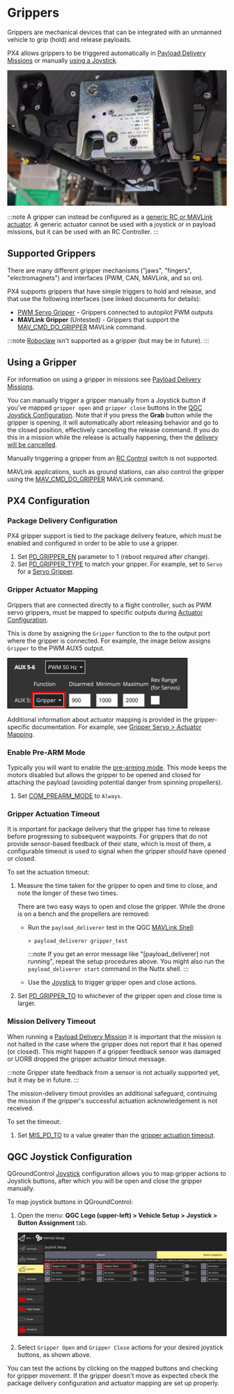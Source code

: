 # Grippers

Grippers are mechanical devices that can be integrated with an unmanned vehicle to grip (hold) and release payloads.

PX4 allows grippers to be triggered automatically in [Payload Delivery Missions](../flying/package_delivery_mission.md) or manually [using a Joystick](#qgc-joystick-configuration).

![High-load gripper example](../../assets/hardware/grippers/highload_gripper_example.jpg)

:::note
A gripper can instead be configured as a [generic RC or MAVLink actuator](../payloads/README.md#actuator-control-with-rc).
A generic actuator cannot be used with a joystick or in payload missions, but it can be used with an RC Controller.
:::

## Supported Grippers

There are many different gripper mechanisms ("jaws", "fingers", "electromagnets") and interfaces (PWM, CAN, MAVLink, and so on).

PX4 supports grippers that have simple triggers to hold and release, and that use the following interfaces (see linked documents for details):

- [PWM Servo Gripper](gripper_servo.md) - Grippers connected to autopilot PWM outputs
- **MAVLink Gripper** (Untested) - Grippers that support the [MAV_CMD_DO_GRIPPER](https://mavlink.io/en/messages/common.html#MAV_CMD_DO_GRIPPER) MAVLink command.

:::note
[Roboclaw](../modules/modules_driver.md#roboclaw) isn't supported as a gripper (but may be in future).
:::

## Using a Gripper

For information on using a gripper in missions see [Payload Delivery Missions](../flying/package_delivery_mission.md).

You can manually trigger a gripper manually from a Joystick button if you've mapped `gripper open` and `gripper close` buttons in the [QGC Joystick Configuration](#qgc-joystick-configuration).
Note that if you press the **Grab** button while the gripper is opening, it will automatically abort releasing behavior and go to the closed position, effectively cancelling the release command.
If you do this in a mission while the release is actually happening, then the [delivery will be cancelled](../flying/package_delivery_mission.md#manual-control-of-gripper-in-missions).

Manually triggering a gripper from an [RC Control](../getting_started/rc_transmitter_receiver.md) switch is not supported.

MAVLink applications, such as ground stations, can also control the gripper using the [MAV_CMD_DO_GRIPPER](https://mavlink.io/en/messages/common.html#MAV_CMD_DO_GRIPPER) MAVLink command.


## PX4 Configuration

### Package Delivery Configuration

PX4 gripper support is tied to the package delivery feature, which must be enabled and configured in order to be able to use a gripper.

1. Set [PD_GRIPPER_EN](../advanced_config/parameter_reference.md#PD_GRIPPER_EN) parameter to 1 (reboot required after change).
1. Set [PD_GRIPPER_TYPE](../advanced_config/parameter_reference.md#PD_GRIPPER_TYPE) to match your gripper.
   For example, set to `Servo` for a [Servo Gripper](gripper_servo.md).

### Gripper Actuator Mapping

Grippers that are connected directly to a flight controller, such as PWM servo grippers, must be mapped to specific outputs during [Actuator Configuration](../config/actuators.md#actuator-outputs).

This is done by assigning the `Gripper` function to the to the output port where the gripper is connected.
For example, the image below assigns `Gripper` to the PWM AUX5 output.

![Gripper output mapping](../../assets/config/gripper/qgc_gripper_actuator_output_small.png)

Additional information about actuator mapping is provided in the gripper-specific documentation.
For example, see [Gripper Servo > Actuator Mapping](../peripherals/gripper_servo.md#actuator-mapping).


### Enable Pre-ARM Mode

Typically you will want to enable the [pre-arming mode](../advanced_config/prearm_arm_disarm.md).
This mode keeps the motors disabled but allows the gripper to be opened and closed for attaching the payload (avoiding potential danger from spinning propellers).

1. Set [COM_PREARM_MODE](../advanced_config/parameter_reference.md#COM_PREARM_MODE) to `Always`.

### Gripper Actuation Timeout

It is important for package delivery that the gripper has time to release before progressing to subsequent waypoints.
For grippers that do not provide sensor-based feedback of their state, which is most of them, a configurable timeout is used to signal when the gripper _should_ have opened or closed.

To set the actuation timeout:

1. Measure the time taken for the gripper to open and time to close, and note the longer of these two times.

   There are two easy ways to open and close the gripper.
   While the drone is on a bench and the propellers are removed:
   
   - Run the `payload_deliverer` test in the QGC [MAVLink Shell](../debug/mavlink_shell.md):

     ```
     > payload_deliverer gripper_test
     ```

     :::note
     If you get an error message like "[payload_deliverer] not running", repeat the setup procedures above.
     You might also run the `payload_deliverer start` command in the Nuttx shell.
     :::

   - Use the [Joystick](#qgc-joystick-configuration) to trigger gripper open and close actions.

1. Set [PD_GRIPPER_TO](../advanced_config/parameter_reference.md#PD_GRIPPER_TO) to whichever of the gripper open and close time is larger.


### Mission Delivery Timeout

When running a [Payload Delivery Mission](../flying/package_delivery_mission.md) it is important that the mission is not halted in the case where the gripper does not report that it has opened (or closed).
This might happen if a gripper feedback sensor was damaged or UORB dropped the gripper actuator timout message.

:::note
Gripper state feedback from a sensor is not actually supported yet, but it may be in future.
:::

The mission-delivery timout provides an additional safeguard, continuing the mission if the gripper's successful actuation acknowledgement is not received.

To set the timeout:

1. Set [MIS_PD_TO](../advanced_config/parameter_reference.md#MIS_PD_TO) to a value greater than the [gripper actuation timeout](#gripper-actuation-timeout).


## QGC Joystick Configuration

QGroundControl [Joystick](../config/joystick.md) configuration allows you to map gripper actions to Joystick buttons, after which you will be open and close the gripper manually.

To map joystick buttons in QGroundControl:

1. Open the menu: **QGC Logo (upper-left) > Vehicle Setup > Joystick > Button Assignment** tab.

   ![Gripper action mapping](../../assets/config/gripper/qgc_gripper_actions_joystick.png)
1. Select `Gripper Open` and `Gripper Close` actions for your desired joystick buttons, as shown above.

You can test the actions by clicking on the mapped buttons and checking for gripper movement.
If the gripper doesn't move as expected check the package delivery configuration and actuator mapping are set up properly.